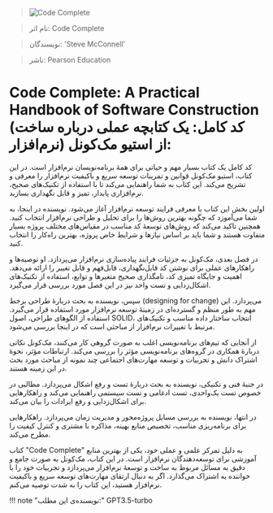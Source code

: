 
> ![Code Complete](http://books.google.com/books/content?id=LpVCAwAAQBAJ&printsec=frontcover&img=1&zoom=1&edge=curl&source=gbs_api)

> نام اثر: Code Complete 

> نویسندگان: 'Steve McConnell'

> ناشر: Pearson Education




# Code Complete: A Practical Handbook of Software Construction (کد کامل: یک کتابچه عملی درباره ساخت نرم‌افزار) از استیو مک‌کونل:
کد کامل یک کتاب بسیار مهم و حیاتی برای همهٔ برنامه‌نویسان نرم‌افزار است. در این کتاب، استیو مک‌کونل قوانین و تمرینات توسعه سریع و باکیفیت نرم‌افزار را معرفی و تشریح می‌کند. این کتاب به شما راهنمایی می‌کند تا با استفاده از تکنیک‌های صحیح، نرم‌افزاری پایدار، تمیز و قابل نگهداری بسازید.

اولین بخش این کتاب با معرفی فرایند توسعه نرم‌افزار آغاز می‌شود. نویسنده در اینجا، به شما می‌آموزد که چگونه بهترین روش‌ها را برای تحلیل و طراحی نرم‌افزار انتخاب کنید. همچنین تاکید می‌کند که روش‌های توسعهٔ کد مناسب در مقیاس‌های مختلف پروژه بسیار متفاوت هستند و شما باید بر اساس نیازها و شرایط خاص پروژه، بهترین راه‌کار را انتخاب کنید.

در فصل بعدی، مک‌کونل به جزئیات فرایند پیاده‌سازی نرم‌افزار می‌پردازد. او توصیه‌ها و راهکارهای عملی برای نوشتن کد قابل‌نگهداری، قابل‌فهم و قابل تغییر را ارائه می‌دهد. اهمیت و جایگاه تمیزی کد، نامگذاری صحیح متغیرها و توابع، استفاده از تکنیک‌های اشکال‌زدایی و تست واحد نیز در این فصل مورد بررسی قرار می‌گیرد.

سپس، نویسنده به بحث دربارهٔ طراحی برخط (designing for change) می‌پردازد. این مهم به طور منظم و گسترده‌ای در زمینهٔ توسعه نرم‌افزار مورد استفاده قرار می‌گیرد. استفاده از الگوهای طراحی، اصول SOLID، انتخاب ساختار داده مناسب و تکنیک‌های مرتبط با تغییرات نرم‌افزار از مباحثی است که در اینجا بررسی می‌شود.

از آنجایی که تیم‌های برنامه‌نویسی اغلب به صورت گروهی کار می‌کنند، مک‌کونل نکاتی دربارهٔ همکاری در گروه‌های برنامه‌نویسی مؤثر را بررسی می‌کند. ارتباطات مؤثر، نحوهٔ اشتراک دانش و تجربیات و توسعه مهارت‌های اجتماعی چند نمونه از مباحث مورد بحث در این زمینه هستند.

در جنبهٔ فنی و تکنیکی، نویسنده به بحث دربارهٔ تست و رفع اشکال می‌پردازد. مطالبی در خصوص تست یک‌واحدی، تست ادغامی و تست سیستمی راهنمایی می‌کند و راهکارهایی برای اشکال‌زدایی و رفع ایرادات را بیان می‌کند.

در انتها، نویسنده به بررسی مسایل پروژه‌محور و مدیریت زمان می‌پردازد. راهکارهایی برای برنامه‌ریزی مناسب، تخصیص منابع بهینه، مذاکره با مشتری و کنترل کیفیت را مطرح می‌کند.

کتاب "Code Complete" به دلیل تمرکز علمی و عملی خود، یکی از بهترین منابع آموزشی برای توسعه‌دهندگان نرم‌افزار است. در این کتاب، مک‌کونل به صورت جامع و دقیق به مسائل مربوط به ساخت و توسعهٔ نرم‌افزار می‌پردازد و تجربیات خود را با خواننده به اشتراک می‌گذارد. اگر به دنبال ارتقای مهارت‌های توسعه سریع و باکیفیت نرم‌افزار هستید، این کتاب را به شدت توصیه می‌کنم.


!!! note "نویسنده‌ی این مطلب:"
    GPT3.5-turbo


